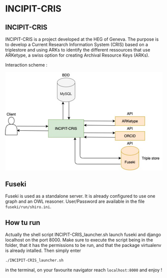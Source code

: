 # INCIPIT-CRIS

## INCIPIT-CRIS

INCIPIT-CRIS is a project developed at the HEG of Geneva. The purpose is to develop a Current Research Information System (CRIS) based on a triplestore and using ARKs to identify the different ressources that use ARKetype, a swiss option for creating Archival Resource Keys (ARKs).

Interaction scheme :

![alt text](INCIPIT-CRIS_Interactions.jpg "Logo Title Text 1")

## Fuseki

Fuseki is used as a standalone server. It is already configured to use one graph and an OWL reasoner.
User/Password are available in the file `fuseki/run/shiro.ini`.

## How tu run

Actually the shell script INCIPIT-CRIS_launcher.sh launch fuseki and django localhost on the port 8000. Make sure to execute the script being in the folder, that it has the permissions to be run, and that the package virtualenv is already intalled. Then simply enter 

```bash
./INCIPIT-CRIS_launcher.sh
```

in the terminal, on your favourite navigator reach `localhost:8000` and enjoy !

